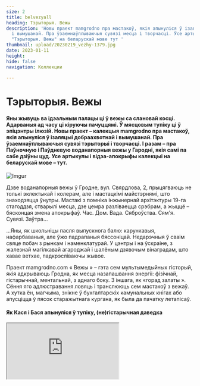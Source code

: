 ```yaml
---
size: 2
title: belvezyall
heading: Тэрыторыя. Вежы
description: 'Новы праект mamgrodno пра мастакоў, якія апынуліся ў ізаляцыі добраахвотнай
  і вымушанай. Пра ўзаемнаўплываючыя сувязі месца і творчасці. Ўсе артыкулы і відэа-апокрыфы  калекцыі
  "Тэрыторыя. Вежы" на беларускай мове тут '
thumbnail: upload/20230219_vezhy-1379.jpg
date: 2023-01-11
height: 
hide: false
navigation: Коллекции

---
```

# **Тэрыторыя. Вежы**

#### Яны жывуць ва ідэальным палацы ці ў вежы са слановай косці. Адарваныя ад часу  ці кіруючы пачуццямі. Ў мясцовым тупіку ці ў эпіцэнтры ілюзій. Новы праект – калекцыя mamgrodno пра мастакоў, якія апынуліся ў ізаляцыі добраахвотнай і вымушанай. Пра ўзаемнаўплываючыя сувязі тэрыторыі і творчасці. І разам – пра Паўночную і Паўдневую воданапорныя вежы у Гародні, якія самі па сабе дзіўны цуд. Усе артыкулы і відэа-апокрыфы  калекцыі на беларускай мове –  тут.

![Imgur](https://i.imgur.com/JGjphTo.jpg)

Дзве воданапорныя вежы ў Гродне, вул. Свярдлова, 2, прыцягваюць не толькі эклектыкай і колерам, але і мастацкімі майстэрнямі, што знаходзяцца ўнутры. Мастакі з помніка інжынернай архітэктуры 19-га стагоддзя, стварылі месца, дзе цемра разліваецца срэбрам, а жыццё – бясконцая змена апокрыфаў. Час. Дом. Вада. Сяброўства. Сям'я. Сувязі. Заўтра…

...Яны, як школьніцы пасля выпускнога балю: карункавыя, нафарбаваныя, але ўжо падрапаныя бяссоніцай. Недарэчныя ў сваім свяце побач з рынкам і наменклатурай. У цэнтры і на ўскраіне, з жалезнай магілкавай агароджай і шалёным дзявочым вінаградам, што хавае ветхае, падкрэсліваючы жывое.

Праект mamgrodno.com « Вежы » – гэта сем мультымедыйных гісторый, якія адкрываюць Гродна, як месца назапашвання энергіі: фізічнай, гістарычнай, ментальнай, з аднаго боку. З іншага, як «горад залаты ». Сёння яго адлюстравання ловяць і транслююць сем мастакоў з вежаў. А хутка ён, магчыма, знікне ў бухгалтарскіх камунальных кнігах або апусціцца ў пясок старажытнага кургана, як была да пачатку летапісаў.

#### Як Кася і Бася апынуліся ў тупіку, (не)гістарычная даведка

<div><iframe class="youtube" src="https://www.youtube.com/embed/0bMkMUM8L7Y"></div>
  
**Гісторыя воданапорных вежаў  ў Гародні пачынаецца ў канцы 19-га стагоддзя, але месца, дзе іх пабудавалі ў старажытнасці магло мець сакральны сэнс**.
  
Распавядае гарадзенскі гісторык **Андрэй ЧЕРНЯКЕВИЧ**: «_Калі паглядзець на карты 17-га стагоддзя, горад пачынаўся ад даліны ракі Городнічанка, Старога замка і развіваўся на паўднёвы ўсход уверх да ўзгорак, як раз у бок ад вуліцы Сацыялістычнай да Свярдлава. Мы можам толькі здагадвацца, але ёсць гіпотэза ( у прыватнасці яе выказваў гісторык-краязнаўца Юзеф Ядковскій ), што вуліца Свярдлава, па меншай меры яе частка, якая вядзе да сённяшніх веж, магла называцца «На курган». На курган, а не на гару. Назва падкрэслівае старажытнасць гэтага месца, і, магчыма, звязана з дахрысціянскімі абрадамі пахавання, якое можа апынуцца пад вежамі. Сёння складана ўявіць, але ў сярэднявеччы менавіта вуліца Свярдлава гуляла ролю, якую зараз выконвае пешаходная Савецкая_».
  
Калі 160 гадоў таму пракапалі пагоркі і праклалі чыгунку ( ўчастак Парэчча-Гродна, частка маршруту Санкт-Пецярбург – Варшава, пусцілі ў 1862 годзе заўв. Рэд ), тое, што раней было цэнтрам, ператварылася ў мядзведжы кут. І сёння вежы як быццам знаходзяцца ў тупіку: паміж чыгункай, гарадскім рынкам з аднаго боку і ўскраінай ўмоўнага старога горада, ракой Нёман – з другога. Раён вельмі прывабны для жыцця. Прамысловасці няма, Нёман блізка, букалічныя панадворкі старога горада, інфраструктура цэнтра.
  
У 19-м стагоддзі апынулася, што ў горадзе няма адной важнай асаблівасці – вадаправода. Дакладна ён існаваў яшчэ ў 17-м стагоддзі, але абслугоўваў магістрат, палацы і быў згублены. Паўднёвая ( ружовая ) воданапорная вежа была пабудавана ў 1890-м. Паўночная ( тэракотавая), знаходзіцца бліжэй да чыгункі, скончана, прыкладна, да 1916-1918 гадоў. У народзе іх да сіх пор завуць Кася і Бася. 
Вышыня збудаванняў – 22 метры, элементы эклектыкі, псеўдарускія какошнікі, цагляныя карункі, бардзюркі, арнаменты, пілястры і яркі колер фасадаў прыкметна вылучаюць іх сярод астатняй гарадской забудовы. Усярэдзіне вежы круглыя, а фасады васьмікутныя. Цікава, як паўтараецца гісторыя, у 20-30-я гады мінулага стагоддзя раён за Касей і Басей забудоўваўся дамамі для польскіх чыноўнікаў. Быў нават амбіцыйны праект, стварыць Жандармскі праспект і Жандармскі завулак проста за вежамі з 4-х будынкаў у форме акружнасці. Паспелі ўзвесці толькі адно, і цяпер незвычайны няроўны цагляны дом з высокімі столямі і вітымі лесвіцамі хаваецца ў садзе за Касей і Басей.
  
У 60-70-я гады сюды прыходзіць савецкая наменклатура: з'яўляюцца кватэры для партыйных лідараў, працаўнікоў, «Сакалінае гняздо», «Дом Дубко». І сёння Вежы апынуліся ў асяроддзі элітаў. Недалёка пабудавалі дома для вышэйшых чыноўнікаў вобласці. Зямля ж, дзе знаходзяцца самі вежы і майстэрні – яшчэ на шмат гадоў наперад аддадзена ў арэнду Саюзу мастакоў Беларусі для гарадзенскага філіяла. Вось так гэта месца і замацавалася за творчасцю і набыло канцэптуальную вядомасць.
  
#### Вежы. Частка 1-я. Юрый Якавенка. Час

**Жыццё пракладвае сабе шлях сярод яблыкаў і спакусы, лопаецца на жаночай грудзі, насенне яе разлятаюцца і падаюць на спусцелыя плошчы. Пляце васьмеркі, рухаецца па крузе. Любы мастак зачынены ў капсуле часу і ўсё ж спрабуе злавіць бясконцасць**.
  
Майстэрня мастака- графіка Юрыя Якавенка знаходзіцца амаль пад дахам Паўднёвай Вежы. Вышэй – закрыты гарышча, дзе да гэтага часу стаіць велізарная жалезная бочка, назапашвальнік вады. Сёння амаль немагчыма туды прабрацца. Лесвічка даўно згніла і развалілася. Але Юрый добра памятае, як дворнік брала ліхтарык, працівагаз, лом і дзіцячую рыдлеўку, падымалася ў цёмную вышыню чысціць бак ад цэнтнераў птушынага памёту. Пасля таго, як паправілі дах, невядома, што цяпер збіраецца ў ёмістасці. Шмат гадоў туды ніхто не зазіраў.
  
<div><iframe class="youtube" src="https://www.youtube.com/embed/k63l8SwTS04"></div>
  
– _Па маладосці хацелася, каб энергія з прац біла, велізарная колькасць чорнага, каб паглынала. А з узростам разумееш, што чорнае раптам апыняецца срэбрам, – кажа Юрый. 
Зараз у вежы сушацца на вяровачцы першыя адбіткі з новай серыі «Скокі Смерці ». Сюжэт з замкнёных геаметрычна фігур, запоўненых рухам і вобразамі, перамяшчаецца ў бяздонную срэбную прастору раслін, зорак, аблокаў_. 

_Крочыш праз віткі часу, стагодзяў, бачыш рэшткі грэчаскіх калон. Поузаў ў рэальнасці, вымяраў прапорцыі, апускаўся ў міфы: помста, здрада, каханне, столькі жахаў, і гэта ўсё пераблыталася. На пясочак садзішся, а ён усё не адчапляецца ад цела, гады ідуць, а ён тут_. 

_З часам зрастаешся з гэтымі сценамі, жыццё шэрае без іх. Чамусьці дома так не працуецца і не думаецца, як у вежы, у адзіноце, рэдкія госці, больш і не трэба. Гэтыя сцены нейкім чынам уплываюць на тое, што раблю, думаю. Пра жыццё, час, пра сябе – усё канцэнтруецца па крузе.  Часам цяжка сказаць, што за вокнамі: восень, вясна і зноў восень, святло, паўзмрок ... і гэта адбываецца на творчасці_. 

![Imgur](https://i.imgur.com/Bgtc1Pt.jpg)
  
_Думкі адсюль не ляцяць. Яны рухаюцца ўверх ад столі ў падлогу, ад сцяны да сцяны. Вежа – гэта цагляная з велізарнай таўшчынёй грабніца для думак, нейкі саркафаг, і ты ў ім жывеш. Які б рамонт не рабілі, хто б сюды не пераехаў, усё роўна ў ёй застанецца наш свет. Фізічна і маральна, мы ўраслі ў гэтыя сцены. Родныя мяне без гэтай вежы не выяўляюць. Бацька выйшаў, бацька пайшоў туды, у гэты пункт. Прыходзіш – там бацька. І ў горадзе людзі прызвычаіліся, што тут мастакі. Сядзіш,  думаеш: дажыву, дасяджу, сцены прынялі, рана ці позна выпхнуць. Пакуль прымаюць, значыць будзем тут знаходзіцца_.
  
![Imgur](https://i.imgur.com/6NMWBA8.jpg) 
  
#### **Вежы. Частка 2.Іван Русачак. Дом**
  
**_Ты знаходзішся ў замкнёнай сістэме, будуеш свой дом, свой і-Ідэальны Палац на падмурку – напластаванні пакаленняў, уражанняў, ствараеш нешта і расцеш. Простыя формулы ў выніку аказваюцца самымі цікавымі. А асабістая свабода ў тым, што можна зрабіць варыянты_**.

_Майстэрню пад дахам ўжо Паўночнай (ружовай) вежы таксама займае мастак-графік – Іван Русачак. Уваход на гарышча і тут прадказальна зачынены, але магутныя, няхай и замураваныя, трубы для вады дамінуюць над лесвіцай, ўносяць індустрыяльнае адценне ў мастацкі светапарадак_.
  
<div><iframe class="youtube" src="https://www.youtube.com/embed/EW9RbYrrBO4"></div>  
  
– _Тэма “Дом” раней для мяне не існавала. Прынцыпова не хацеў яго. Але цяпер усё змянілася, таму што ў людзей няма абсалютна разумення навошта, куды, мы вяртаемся.
Мне падабаецца ўзаемадзеянне з люстэркам, адлюстраванне і трапленне святла. Калі ты бачыш, што ў адказ хтосьці свеціцца, трэба нешта рабіць. У вежах люстэрка адлюстроўвае акружнасць. Акружнасць не дае рады нейкім нарматывам, канструкцыям. У маім выпадку – гэта прастора, што выходзіць ў новую прастору і так цыркулюе. Яе складваеш, раскладваюць, міксуеш ... і з'яўляецца шлях. Графікі ж працуюць з серыямі, дзе канцэпцыю можна разгледзець з розных бакоў_. 

_Калі ты вучышся, спачатку павінен намаляваць кубік, шарык, зразумець, як будуюцца куты. А тут няма кутоў, але ёсць сістэма прапорцый, і гэта цябе зменьвае, зараджае неяк. Мы часта жывём у дамах, дзе няма архітэктуры. Гэта добрыя тыя ж скрыначкі, кубікі, але яны не валодаюць адмысловымі масштабамі, яны статычныя, ты не можаш перарадзіцца. У вежах ёсць тое, што змяняецца пастаянна. У яе статычнасці – абсалютная дынаміка, і яна пачынае на цябе дзейнічаць. Гэта дапамагае сябе, як банку выкрываць і прыбіраць лішняе_.
 
_Я сябе нікуды не прымацоўваю. Стараюся быць незаўважным, празрыстым. Але ж на самай справе, гэта пытанне, наколькі гэта месца з аднаго боку робіць свабодным, умацоўвае, а наколькі навязвае шкілеты, косці з кургана, якія перашкаджаюць рухацца. Genius loci – геній месца ( сінонім месца сілы ), калі чалавек можа аб,яднацца з гэтым для максімальнай праявы ўнутраных сіл, для дзеяння_. 

_Калі я прыйшоў у вежу,  мне падалося што яе напоўнілі чымсьці не тым, трэба лішняе прыбраць. Тут усё да столі было закідана крэсламі без ножак, скрынкамі, не ведаю, культурным пластом ... На працягу трох тыдняў і трох камазаў ўсе выправілі.  Мастацтва – выбухная сіла, здольная ў культурным пласце зрабіць нейкі перапалох.  Людзей гэта шакіруе, яны кажуць: «Божа як гэта жудасна, у нас была культура, прыйшоў – усё сапсаваў», а потым пачынаюць асвойваць, і з'яўляецца новы культурны пласт, неяк так_.  

![Imgur](https://i.imgur.com/6KPJymj.jpg)  

_Пёрка падарожнічае са мною ўвесь час. Яно з'явілася яшчэ ў Мінску на Някрасава, калі вучыўся ў Міхаіла Савіцкага, ўжо не памятаю з якой гісторыі, але мне спадабалася. Тады яно было чырвонае. Так і жыве тут, паказвае, што жыццё ёсць_. 

_Калі даводзіш ідэю да нейкай кропкі высокай піраміды, думаеш: ага, а што рабіць заўтра. І тады я сяджу ў майстэрні і чакаю. Чакаю, калі апынешся ў пустаце. І вось ў вежу прыйдзе чалавек і скажа нейкае слова.  Трэба да яго ўважліва прыслухацца і пайсці ў гэты бок, я так раблю_.
  
![Imgur](https://i.imgur.com/MS8qYOU.jpg)  
  
#### **Вежы. Частка 3. Аляксандр Балдакоў. Вада**
  
**Рух, бясконцасць – гэта пэўны план, за які наша свядомасць не можа зачапіцца. Мая любімая форма – гэты рух. Вада ў гэтым плане ідэальны прыклад**.

Майстэрня Аляксандра Балдакова на першым паверсе Паўднёвай вежы запоўнена аб'ектамі і прадметамі. І гэта не проста склад ідэй, рэшткі праектаў або гульні з лямпачкай. У сэнсе трансфармацыі рытму, вобразаў і энергій – тут уладкованы поўны парадак.
  
<div><iframe class="youtube" src="https://www.youtube.com/embed/m-k-3kbRZ2I"></div>
  
_Вада прымае любую форму і запаўняе любы аб'ём, яна бясконцая. А Вежы – гэта ж водны вузел быў, адсюль ў горад падавалася вада, і, па сутнасці, мы знаходзімся ў гэтым вузле. Яшчэ, гэта самая высокая кропка горада. Тут добра думаць. Ўсе мае праекты нарадзіліся ў майстэрні, а калі нешта робіш і фізічна не ўваходзіш у гэтую рэчаіснасць, ёсць прасторы пабольш_. 

_Тут класічны лофт. У гэтым сэнс, што ён будаваўся не як мастацкія майстэрні. Але ж ты выкарыстоўваеш яго геаметрыю. У гэтай ламанай прасторы цікава знаходзіць сябе, мяне такія месцы сілкуюць. Даюць эмацыйную раўнавагу. Унутраныя кропкі апоры, каб успрымаць складаныя падзеі, сітуацыі, што адбываюцца. Ты не можаш проста зачыніцца і працаваць як ні ў чым не бывала, ты рэагуеш, і гэта дае дадатковы ўзровень свядомасці. З'яўляецца ідэя, а людзі потым апускаюцца ў гэту твою ідэю_.
  
![Imgur](https://i.imgur.com/6ry2J0f.jpg)
  
_Любыя гістарычныя месцы няпростыя. Яны назапашвальнікі энергіі. Вось вежа адно з гэтых месцаў. Тут добра нават проста быць. Тут ёсць напластаванне, пазітыўнае напластаванне. Асабліва добра ўвечары, калі ўсе гукі ўжо сыходзяць, і ноччу добра, калі нікога няма. Тоўстыя сцены, яны як зазямліцель,  і гэта нармальна_.
  
![Imgur](https://i.imgur.com/XIiBzcj.jpg)  
  
#### Вежы. Частка 4. Валянціна Шоба. Сяброўства
  
Скрозь замочную свідравіну для старога жалезнага ключа ў цемры вінтавой лесвіцы ліхтарыкам свеціць прамень ад нябачнага акна.

Вядома, зазіраеш у дзірачку, і першае, што бачыш: белы конь на падваконніку. Класіка, па якой вучацца маляваць студэнты. На ідэальны сілуэт  накладваецца ружовы бок суседняй вежы. Вось ты ўжо праслізнуў паміж адлюстраваннямі. І апынуўся ў круглай майстэрні Валянціны Шобы.
  
Эмоцыі тут сугучныя Флаберу: «Мы зачынім дзверы, паднімемся на самы верх нашай вежы са слановай косці, на самую апошнюю прыступку, бліжэй да неба. Там часам холадна, ці не праўда? Але не бяда! Затое зоркі свецяць ярчэй, і ня чуваць дурняў".
  
<div><iframe class="youtube" src="https://www.youtube.com/embed/jUMbO4O7j0w"></div>
  
Сёння вялікі магутны стол у глыбіні двара, прама над чыгункай, схаваны ад цягнікоў, горада  і рынку купінамі дзявочага вінаграду, завалены драўлянымі рэшткамі праектаў. А быў час, калі там збіралася вялікая кампанія. 

Іх так і называлі: мастакі з Вежы, хай нават майстэрні некаторых былі на другім канцы горада. Пастаянна хтосьці прыходзіў, сыходзіў, рэдка пранікаючы ўнутр тусоўкі, адшпільваўся, зрэшты, не пакідаючы на ядры ніякага следу. Сяброўства гадамі дамінавала ў творчай прасторы нават не Гродна, а ўсюды, куды дасягала вядомасць удзельнікаў.

– _Спачатку мы і нашы сем'і збіраліся зусім мірна нашай Вежай, і больш тут нікога не было. Дзеці ўпарта малявалі, бегалі па гэтых лесвіцах, ламаючы галаву, і зноў бясконца малявалі. Потым далучыліся людзі, што жылі побач, і ўсё перарасло ў нейкія вечоркі. Потым і гэта мірна рассмакталася, цяпер тут зноў Вежы. Цяпер не хачу ні з кім нічым дзяліцца, ніякога сяброўства не трэба. Мажліва неабходна, каб прайшло шмат часу, калі патрэба вернецца, але пакуль не прайшло. Жывуць сабе і жывуць людзі, мяне не датычацца, не пранікаюць, прыйшлі і добра. З кім у мяне ёсць кантакт, з тым я і размаўляю_. 

_У мяне заўсёды з малюнкамі была сяброўства. Калі хто-то ў мой свет ўлезе і мяне не раздражняе, вось гэта было сяброўства. Я і мой сабака цяпер для мяне дружба. Сабака адкрывае мне новы свет. Нават фатаграфаваць пачала, калі хаджу з ёй гуляць. Цікава, што лепшыя здымкі атрымліваюцца на самым забітым месцы, дзе, здаецца, наогул нічога няма, проста пустыня. Яна ўнюхае нешта, прыгледзішся, а там усяго поўна: бутоны, казюлькі, вожыкі-крышталі. Просіцца: паглядзіце, мы жывыя, мы тут ёсць_. 
  
![Imgur](https://i.imgur.com/tVjQ8VM.jpg) 
  
_Мае конікі? Проста гэта тое, што я люблю, напэўна, больш за ўсё на свеце. Уласна, з-за іх навучылася маляваць, таму што прыгожа. Яны вельмі верныя, ніколі ні ў якім разе конь цябе не здрадзіць, нават калі звалішся, ніколі не наступіць на цябе. Гэта істота, якая мне падабаецца. Шмат што можна сказаць праз яго вобраз. Заўсёды хацела, каб была лошадка і з ёй жыць_. 

_Тут у нас няма світанкаў таму, што « Азот» побач, заходы бываюць, а ўсхода няма. Але тут ёсць прастора, якая дыктуе ўнутраны змест тваёй працы, калі яна спрабуе  знайсці сабе месца. Трэба толькі засяродзіцца і зразумець, што ты хочаш зрабіць за гэты дзень, а там будзе відаць, што я злаўлю ў сябе, якую патрэбу ... я не сама яе шукаю, мне прыходзіць… У мяне сёння дзень скончыўся і маё жыццё таксама, заўтра будзе ўжо зусім іншае жыццё, тое што было ўчора я ўжо не памятаю_.
  
#### Вежы. Частка 5. Уладзімір Панцялееў. Сям'я
  
Ва Уладзіміра Панцялеева шмат асоб. Тонкім профілем выяўляюцца яны ў рэльефе вялікіх каменняў, хаваюцца ў рунах, вядуць ў апокрыфы, бранзавеюць ў парках, на плошчах і могілках. Абстрактныя і практычныя, аўтарытэты і анёлы, героі і чыноўнікі, святло і цемра. У Гродна скульптар літаральна растварыўся ў гарадской прасторы. Таму, што стаў ёй. 
  
<div><iframe class="youtube" src="https://www.youtube.com/embed/Qyk4lQRnV7k"></div>
  
Майстэрня Уладзіміра Панцялеева ў вежы – выдатнае месца, каб слухаць гісторыі, шукаць, губляць, думаць, што знайшоў і забыцца пра пошукі. Назапашанае, напрацаванае амаль за 40 гадоў. У цэлафане – мінулае і галерэйнае, на сцяне – сіняя Пьета ў фактурным пылу ( драўляны апокрыф рукамі не чапаць ) і знойдзены на сметніку альт. На паліцах нязграбная каханне з бярозавага капа, бюст на заказ пакуль яшчэ ў гліне, зграйка яркіх крумкачоў, залатых інтэр'ерных. У двары мармуровыя жанчыны адвярнуліся голай спіной да веж і невялікі садочак скульптур. 

Ён адзіны называе сваю вежу Касей, выклікаючы амаль сцёршыся вобраз польскайпрацаўніцы воднай службы. Астатнія мастакі аддаюць перавагу слову: Вежы. Пазнака на сцяне паказвае градус над узроўнем мора ці адно з высокіх месцаў у Гродна. 
Ёсць яшчэ адна пазнака: «Круп і Краўзэ », на вадазборных  баках «на галаве» Касі. Ад яе ў тоўстых сценах завіваюцца трубы. Некаторыя выхады, забітыя цэментам з белай фарбай, бачныя да гэтага часу. У перакрыццях пракладзены рэйкі, метал умацоўвае канструкцыю, ператвараючы майстэрні ў крэпасць з какетлівымі вокнамі.

– _Вежа – гэта, у прынцыпе, аўтаномная сістэма замка, унізе качагарка была, тапілі, захаваліся засаўкі, люкі цікавыя. Незвычайна тут. Аддаць Касю і Басю мастакам у 80-х па вялікім рахунку была вымушаная мера. Таму што, іх нельга прыстасаваць ні пад рэстаран, ні пад кафэ, тым больш пад музей. Паспрабуйце па гэтых лесвіцах спусціцца, былі выпадкі: лёталі. Вось паэт, нябожчык Юра Гуменюк, у паліто падаў з самага верху. Думаў, заб'ецца. А ён устаў, паправіў капялюш, усміхнуўся: зачапіўся.  Мы за 30 гадоў навучыліся хадзіць тут, вось і ўсё_.
  
![Imgur](https://i.imgur.com/Lrf1EW6.jpg)
  
На паверсе вышэй – майстэрня жонкі: Валянціны Шобы. «_Паўжыцця разам. Таму што, мы ж аднакурснікі. У нас адзіны паток быў: графіка, скульптура, агульныя дысцыпліны разам, за адной партай.  А тут проста неяк усе знайшлі адзін аднаго ў плане сям'і і кансалідацыі творчасці. Спачатку я атрымаў майстэрню, потым Валя на другім паверсе, пазней яшчэ Якавенкі прыехаў з Мінска. Вось мы ўтрох аселі, і да гэтага часу мы ўтрох тут. Нават не ўяўляю, калі б была іншая гісторыя. І што ў ёй галоўнае, вызначаць ужо сапраўды не мне_». 

**Даведка**: Уладзімір Панцялееў, скульптар, стварыў сотні вобразаў, якія знаходзяцца як у Беларусі, так і далёка за межамі краіны. У Гродна можна лёгка зладзіць гарадскую экскурсію, шпацыруя толькі ад скульптуры да скульптуры Уладзіміра Панцялеева: Алімпійцы ў Новым парку, Гародничанка, лебедзі, Ж.Э. Жылібер ( яго называюць гараджанінам ) у раёне парку Жылібера. Пакрова Прасвятой Багародзіцы каля Кафедральнага сабора, Святой Губерт, купідон каля загса, камень Давыду Гараденскаму ў Каложы, шматлікія памятныя дошкі з барэльефамі і бюсты, напрыклад бюст генералу Аляксею Антонаву. Рэалізм і скурпулёзнае падабенства лёгка пераходзіць у стылізаваныя абстракцыі для выставачных прац: Млечны шлях, Акрабат, тая ж Пьета і Размовы з месяцам.
  
Праект: Тэрыторыя. Башні. Часть шостая [**Сяргей Грыневіч. Сувязі**](https://www.mamgrodno.com/projects/collectiongrinevitch.html)
  
Аўтар текста: **Іна МАКСІМЧЫК**
  
Аўтар фота, відэа: **Кацярына ГАРДЗЕЕВА**
  
**Абавазкова патрэбны дазвол ад аўтараў на перадрук у медыа**